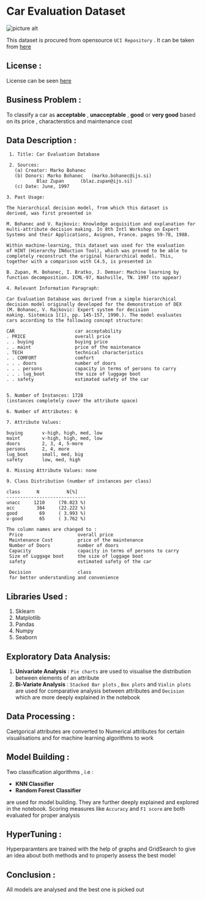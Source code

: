 # Car Evaluation Dataset

![picture alt](https://cdn.autoportal.com/img/news/1883/main/main.jpg)

This dataset is procured from opensource `UCI Repository` . It can be taken from [here](https://archive.ics.uci.edu/ml/datasets/Car+Evaluation)

## License : 
License can be seen [here](https://creativecommons.org/publicdomain/zero/1.0/)
## Business Problem : 

To classify a car as **acceptable** , **unacceptable** , **good** or **very good** based on its price , characterstics and maintenance cost

## Data Description : 
     1. Title: Car Evaluation Database

     2. Sources:
       (a) Creator: Marko Bohanec
       (b) Donors: Marko Bohanec   (marko.bohanec@ijs.si)
               Blaz Zupan      (blaz.zupan@ijs.si)
       (c) Date: June, 1997

    3. Past Usage:

    The hierarchical decision model, from which this dataset is
    derived, was first presented in 

    M. Bohanec and V. Rajkovic: Knowledge acquisition and explanation for
    multi-attribute decision making. In 8th Intl Workshop on Expert
    Systems and their Applications, Avignon, France. pages 59-78, 1988.

    Within machine-learning, this dataset was used for the evaluation
    of HINT (Hierarchy INduction Tool), which was proved to be able to
    completely reconstruct the original hierarchical model. This,
    together with a comparison with C4.5, is presented in

    B. Zupan, M. Bohanec, I. Bratko, J. Demsar: Machine learning by
    function decomposition. ICML-97, Nashville, TN. 1997 (to appear)

    4. Relevant Information Paragraph:

    Car Evaluation Database was derived from a simple hierarchical
    decision model originally developed for the demonstration of DEX
    (M. Bohanec, V. Rajkovic: Expert system for decision
    making. Sistemica 1(1), pp. 145-157, 1990.). The model evaluates
    cars according to the following concept structure:

    CAR                      car acceptability
    . PRICE                  overall price
    . . buying               buying price
    . . maint                price of the maintenance
    . TECH                   technical characteristics
    . . COMFORT              comfort
    . . . doors              number of doors
    . . . persons            capacity in terms of persons to carry
    . . . lug_boot           the size of luggage boot
    . . safety               estimated safety of the car

   
    5. Number of Instances: 1728
    (instances completely cover the attribute space)

    6. Number of Attributes: 6

    7. Attribute Values:

    buying       v-high, high, med, low
    maint        v-high, high, med, low
    doors        2, 3, 4, 5-more
    persons      2, 4, more
    lug_boot     small, med, big
    safety       low, med, high

    8. Missing Attribute Values: none

    9. Class Distribution (number of instances per class)

    class      N          N[%]
    -----------------------------
    unacc     1210     (70.023 %) 
    acc        384     (22.222 %) 
    good        69     ( 3.993 %) 
    v-good      65     ( 3.762 %) 

    The column names are changed to : 
     Price                    overall price
     Maintenance Cost         price of the maintenance
     Number of Doors          number of doors
     Capacity                 capacity in terms of persons to carry
     Size of Luggage boot     the size of luggage boot
     safety                   estimated safety of the car
     
     Decision                 class 
     for better understanding and convenience
     

## Libraries Used :
1. Sklearn
2. Matplotlib
3. Pandas
4. Numpy
5. Seaborn

## Exploratory Data Analysis: 

1. **Univariate Analysis** : `Pie charts` are used to visualise the distribution between elements of an attribute
2. **Bi-Variate Analysis** : `Stacked Bar plots` , `Box plots` and `Violin plots` are used for comparative analysis between attributes and `Decision` which are more deeply explained in the notebook

## Data Processing : 

Caetgorical attributes are converted to Numerical attributes for certain visualisations and for machine learning algorithms to work

## Model Building : 
   
Two classification algorithms , i.e :
     
   - **KNN Classifier**
   - **Random Forest Classifier**

are used for model building. They are further deeply explained and explored in the notebook. Scoring measures like `Accuracy` and `F1 score` are both evaluated for proper analysis

## HyperTuning : 

Hyperparamters are trained with the help of graphs and GridSearch to give an idea about both methods and to properly assess the best model

## Conclusion : 

All models are analysed and the best one is picked out
